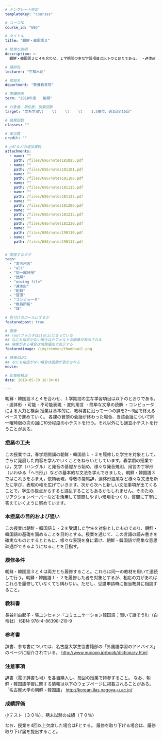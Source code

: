 ```yaml
---
# テンプレート指定
templateKey: "courses"

# コースID
course_id: "686"

# タイトル
title: "朝鮮・韓国語３"

# 簡単な説明
description: >-
  朝鮮・韓国語３と４を合わせ、１学期間の主な学習項目は以下のとおりである。 ・連体形 ・可能・不可能表現 ・変則用言 ・簡単な文章の読解 ・コンピュータによる入力と検索 授業は基本的に、教科書に沿って一...

# 講師名
lecturer: "宇都木昭"

# 部局名
department: "教養教育院"

# 開講時限
term: "2018年度	後期"

# 対象者、単位数、授業回数
target: "文系学部\t    \t    \t    \t    1.5単位、週1回全15回"

# 授業回数
classes: ""

# 単位数
credit: ""

# pdfなどの追加資料
attachments: 
  - name: "" 
    path: /files/686/notes181025.pdf
  - name: "" 
    path: /files/686/notes181101.pdf
  - name: "" 
    path: /files/686/notes181108.pdf
  - name: "" 
    path: /files/686/notes181115.pdf
  - name: "" 
    path: /files/686/notes181122.pdf
  - name: "" 
    path: /files/686/notes181206.pdf
  - name: "" 
    path: /files/686/notes181213.pdf
  - name: "" 
    path: /files/686/notes181220.pdf
  - name: "" 
    path: /files/686/notes190110.pdf
  - name: "" 
    path: /files/686/notes190117.pdf


# 関連するタグ
tags:
  - "変則用言"
  - "alt"
  - "同一曜時限"
  - "読解"
  - "ocwimg file"
  - "連体形"
  - "朝鮮"
  - "冒頭"
  - "コンピュータ"
  - "教員所属"
  - "課"

# 色付けのロールにするか
featuredpost: true

# 画像
## rootフォルダはstaticになっている
## なにも指定がない場合はデフォルトの画像が表示される
## 映像がある場合は映像優先で表示する
featuredimage: /img/common/thumbnail.png

# 映像のURL
## なにも指定がない場合は画像が表示される
movie: 

# 記事投稿日
date: 2019-05-30 18:34:01

---
```

朝鮮・韓国語３と４を合わせ、１学期間の主な学習項目は以下のとおりである。 ・連体形 ・可能・不可能表現 ・変則用言 ・簡単な文章の読解 ・コンピュータによる入力と検索 授業は基本的に、教科書に沿って一つの課を2～3回で終えるペースで進めていく。 各課の冒頭の会話が終わった場合、当該会話について同一曜時限の次の回に10分程度の小テストを行う。それ以外にも適宜小テストを行うことがある。
  
### 授業の工夫  


この授業では，春学期開講の朝鮮・韓国語１・２を履修した学生を対象として， さらに発展した内容を学んでいくことをねらいとしています。春学期の授業では，文字（ハングル）と発音の基礎から始め，様々な発音規則，用言の丁寧形（いわゆる「へヨ形」）などの基本的な文法を学んできました。朝鮮・韓国語３ではこれらをふまえ，依頼表現，尊敬の接尾辞，連体形語尾など様々な文法を新たに学び，表現の幅を広げていきます。次から次へと新しい文法事項が出てくることで，学生の視点からすると混乱することもあるかもしれません。そのため，リアクションペーパーなどを活用して質問しやすい環境をつくり，質問に丁寧に答えていくように努めています。

  
### 本授業の目的および狙い  


この授業は朝鮮・韓国語１・２を受講した学生を対象としたものであり、朝鮮・韓国語の基礎を固めることを目的とする。授業を通じて、この言語の読み書きを確実なものとするとともに、様々な表現を身に着け、朝鮮・韓国語で簡単な意思疎通ができるようになることを目指す。 

  
### 履修条件  


朝鮮・韓国語３と４は両方とも履修すること。これらは同一の教材を用いて連続して行う。朝鮮・韓国語１・２を履修した者を対象とするが、相応の力があればこれらを履修していなくても構わない。ただし、受講申請時に担当教員に相談すること。 

  
### 教科書  


長谷川由起子・張ユンヒャン『コミュニケーション韓国語：聞いて話そうII』（白帝社） ISBN: 978-4-86398-210-9 

  
### 参考書  


辞書、参考書については、名古屋大学生協書籍部の「外国語学習のアドバイス」のページに紹介されている。 http://www.nucoop.jp/book/dictionary.html 

  
### 注意事項  


辞書（電子辞書も可）を各自購入し、毎回の授業で持参すること。 なお、朝鮮・韓国語学習に関する情報は以下のウェブページに掲載されることがある。 「名古屋大学の朝鮮・韓国語」 http://korean.ilas.nagoya-u.ac.jp/



  
### 成績評価  


小テスト（３０％）、期末試験の成績（７０％） 

なお、授業を4回以上欠席した場合はFとする。 履修を取り下げる場合は、履修取り下げ届を提出すること。
